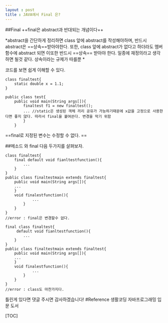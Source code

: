 ```yaml
---
layout : post
title : JAVA에서 Final 은?
---
```


##Final
++final은 abstract과 반대되는 개념이다++

*abstract을 간단하게 정리하면 class 앞에 abstract를 작성해야하며, 반드시 abstract은 ==상속==받아야한다. 또한, class 앞에 abstract가 없다고 하더라도 멤버함수에 abstract 되면 이또한 반드시 ==상속== 받아야 한다. 일종에 재정의라고 생각하면 될것 같다. 상속이라는 규제가 따를뿐 *

코드를 보면 쉽게 이해할 수 있다.
```
class finaltest{
	static double x = 1.1;
}

public class test{
	public void main(String args[]){
    	finaltest f1 = new finaltest();
        ... //static은 생성된 객체 끼리 공유가 가능하기때문에 x값을 고정으로 사용한다면 좋지 않다. 따라서 final을 붙여쓴다. 변경을 막기 위함
    	}
	}
```
==final로 지정된 변수는 수정할 수 없다. ==

##메소드 와 final
다음 두가지를 살펴보자.
```
class finaltest{
	final default void fianltestfunction(){
    	...
    }
}
public class finaltestmain extends finaltest{
	public void main(String args[]){
    ...
    }
    void finalestfunction(){
        	...
        }
    }
}
//error : final은 변경할수 없다.
```
```
final class finaltest{
	 default void fianltestfunction(){
    	...
    }
}
public class finaltestmain extends finaltest{
	public void main(String args[]){
    ...
    }
    void finalestfunction(){
        	...
        }
    }
}
//error : class도 마찬가지다.
```

틀린게 있다면 댓글 주시면 감사하겠습니다!
#Reference 
생활코딩 자바프로그래밍 입문 도서

[TOC]

